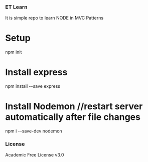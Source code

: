### ET Learn

It is simple repo to learn NODE in MVC Patterns

# Setup
npm init

# Install express
npm install --save express

# Install Nodemon //restart server automatically after file changes
npm i --save-dev nodemon

### License

Academic Free License v3.0

